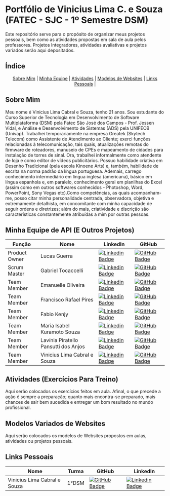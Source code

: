 # Portfólio de Vinicius Lima C. e Souza (FATEC - SJC - 1º Semestre DSM)

Este repositório serve para o propósito de organizar meus projetos pessoais, bem como as atividades propostas em sala de aula pelos professores. Projetos Integradores, atividades avaliativas e projetos variados serão aqui depositados.

## Índice

<p style="text-align: center">
    <a href="#about">Sobre Mim</a> |
    <a href="#equipe">Minha Equipe</a> |
    <a href="#ativs">Atividades</a> |
    <a href="#model">Modelos de Websites</a> |
    <a href="#links">Links Pessoais</a> |
</p>
<span id="about">
  
## Sobre Mim

Meu nome é Vinicius Lima Cabral e Souza, tenho 21 anos. Sou estudante do Curso Superior de Tecnologia em Desenvolvimento de Software Multiplataforma (DSM) pela Fatec São José dos Campos - Prof. Jessen Vidal, e Análise e Desenvolvimento de Sistemas (ADS) pela UNIFEOB (Univap). Trabalhei temporariamente na empresa Greatek (Skytech Telecom) como Assistente de Atendimento ao Cliente; exerci funções relacionadas à telecomunicação, tais quais, atualizações remotas do firmware de roteadores, manuseio de CPEs e mapeamento de cidades para instalação de torres de sinal. Ora, trabalhei informalmente como atendente de loja e como editor de vídeos publicitários.
Possuo habilidade criativa em Desenho Tradicional (pela escola Kinoene Arts) e, também, habilidade de escrita na norma padrão da língua portuguesa. Ademais, carrego conhecimento intermediário em língua inglesa (americana), básico em língua espanhola e, em paralelo, conhecimento geral em planilhas do Excel (assim como em outros softwares conhecidos - Photoshop, Word, PowerPoint, Sony Vegas etc).Como competências, as quais acompanham-me, posso citar minha personalidade centrada, observadora, objetiva e extremamente detalhista, em concomitante com minha capacidade de seguir ordens e diretrizes; além do mais, criatividade e discrição são características constantemente atribuídas a mim por outras pessoas.

<span id="equipe">

## Minha Equipe de API (E Outros Projetos)

|Função|Nome|LinkedIn|GitHub|
|------|----|--------|------|
| Product Owner | Lucas Guerra | [![Linkedin Badge](https://img.shields.io/badge/Linkedin-blue?style=flat-square&logo=Linkedin&logoColor=white)](https://www.linkedin.com/in/joaomarcosoliveiraa) | [![GitHub Badge](https://img.shields.io/badge/GitHub-111217?style=flat-square&logo=github&logoColor=white)](https://github.com/JoaoM-py) |
| Scrum Master | Gabriel Tocaccelli | [![Linkedin Badge](https://img.shields.io/badge/Linkedin-blue?style=flat-square&logo=Linkedin&logoColor=white)](https://www.linkedin.com/in/mariagabrielareis/) | [![GitHub Badge](https://img.shields.io/badge/GitHub-111217?style=flat-square&logo=github&logoColor=white)](https://github.com/MariaGabrielaReis) |
| Team Member | Emanuelle Oliveira | [![Linkedin Badge](https://img.shields.io/badge/Linkedin-blue?style=flat-square&logo=Linkedin&logoColor=white)](https://www.linkedin.com/in/emanuelle-oliveira-ab9716296/) | [![GitHub Badge](https://img.shields.io/badge/GitHub-111217?style=flat-square&logo=github&logoColor=white)](https://github.com/Emanuelle-olv) |
| Team Member | Francisco Rafael Pires | [![Linkedin Badge](https://img.shields.io/badge/Linkedin-blue?style=flat-square&logo=Linkedin&logoColor=white)](https://www.linkedin.com/in/francisco-rafael-pires-755958163/) | [![GitHub Badge](https://img.shields.io/badge/GitHub-111217?style=flat-square&logo=github&logoColor=white)](https://github.com/franciscorafaelpires) |                                               |
| Team Member | Fabio Kenjy | [![Linkedin Badge](https://img.shields.io/badge/Linkedin-blue?style=flat-square&logo=Linkedin&logoColor=white)](https://www.linkedin.com/in/caio-vitor-c1/) | [![GitHub Badge](https://img.shields.io/badge/GitHub-111217?style=flat-square&logo=github&logoColor=white)](https://github.com/CaioVitorDias1) |
| Team Member | Maria Isabel Kuramoto Souza | [![Linkedin Badge](https://img.shields.io/badge/Linkedin-blue?style=flat-square&logo=Linkedin&logoColor=white)]((https://www.linkedin.com/in/maria-isabel-kuramoto-souza-0997b7318?utm_source=share&utm_campaign=share_via&utm_content=profile&utm_medium=android_app)) | [![GitHub Badge](https://img.shields.io/badge/GitHub-111217?style=flat-square&logo=github&logoColor=white)](https://github.com/szkuramoto) |
| Team Member | Lavínia Piratello Pansutti dos Anjos | [![Linkedin Badge](https://img.shields.io/badge/Linkedin-blue?style=flat-square&logo=Linkedin&logoColor=white)](https://br.linkedin.com/in/lavinia-piratello-6a82101b1?trk=people-guest_people_search-card) | [![GitHub Badge](https://img.shields.io/badge/GitHub-111217?style=flat-square&logo=github&logoColor=white)](https://github.com/laviniappiratello) |
| Team Member | Vinicius Lima Cabral e Souza | [![Linkedin Badge](https://img.shields.io/badge/Linkedin-blue?style=flat-square&logo=Linkedin&logoColor=white)](https://www.linkedin.com/in/vinicius-lima-cabral-e-souza-7794b3287/) | [![GitHub Badge](https://img.shields.io/badge/GitHub-111217?style=flat-square&logo=github&logoColor=white)](https://github.com/ViniciusLimaCabraleSouza) |

<span id="ativs">
    
## Atividades (Exercícios Para Treino)

Aqui serão colocados os exercícios feitos em aula. Afinal, o que precede a ação é sempre a preparação; quanto mais encontra-se preparado, mais chances de sair bem sucedida e entregar um bom resultado no mundo profissional.

<span id="model">
    
## Modelos Variados de Websites

Aqui serão colocados os modelos de Websites propostos em aulas, atividades ou projetos pessoais.

<span id="links">
    
## Links Pessoais

|Nome|Turma|GitHub|LinkedIn|
|----|------|------|--------|
| Vinicius Lima Cabral e Souza | 1°DSM | [![GitHub Badge](https://img.shields.io/badge/GitHub-111217?style=flat-square&logo=github&logoColor=white)](https://github.com/ViniciusLimaCabraleSouza) | [![Linkedin Badge](https://img.shields.io/badge/Linkedin-blue?style=flat-square&logo=Linkedin&logoColor=white)](https://www.linkedin.com/in/vinicius-lima-cabral-e-souza-7794b3287/) |
